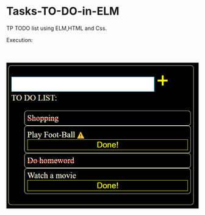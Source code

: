 # Tasks-TO-DO-in-ELM
TP
TODO list using ELM,HTML and Css.

Execution:<br><br><br><br>
<img src="https://github.com/RidaLr/TP-Tasks-TO-DO-in-ELM-language/blob/master/preview.png?raw=true">
